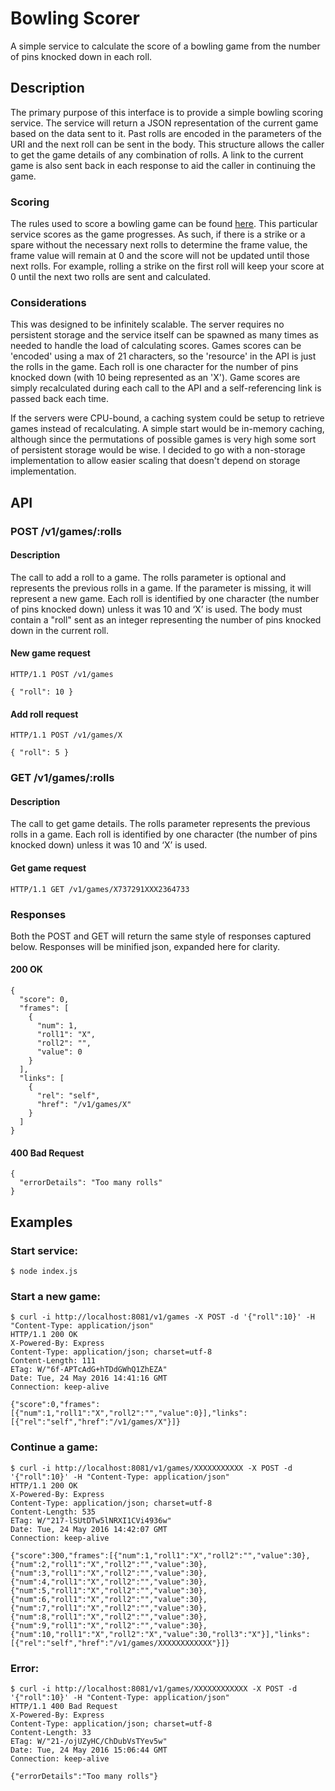 # Bowling Scorer
A simple service to calculate the score of a bowling game from the number of pins knocked down in each roll.

## Description
The primary purpose of this interface is to provide a simple bowling scoring service. The service will return a JSON representation of the current game based on the data sent to it. Past rolls are encoded in the parameters of the URI and the next roll can be sent in the body. This structure allows the caller to get the game details of any combination of rolls. A link to the current game is also sent back in each response to aid the caller in continuing the game.

### Scoring
The rules used to score a bowling game can be found [here](http://bowling.about.com/od/rulesofthegame/a/bowlingscoring.htm). This particular service scores as the game progresses. As such, if there is a strike or a spare without the necessary next rolls to determine the frame value, the frame value will remain at 0 and the score will not be updated until those next rolls. For example, rolling a strike on the first roll will keep your score at 0 until the next two rolls are sent and calculated.

### Considerations
This was designed to be infinitely scalable. The server requires no persistent storage and the service itself can be spawned as many times as needed to handle the load of calculating scores. Games scores can be 'encoded' using a max of 21 characters, so the 'resource' in the API is just the rolls in the game. Each roll is one character for the number of pins knocked down (with 10 being represented as an 'X'). Game scores are simply recalculated during each call to the API and a self-referencing link is passed back each time. 

If the servers were CPU-bound, a caching system could be setup to retrieve games instead of recalculating. A simple start would be in-memory caching, although since the permutations of possible games is very high some sort of persistent storage would be wise. I decided to go with a non-storage implementation to allow easier scaling that doesn't depend on storage implementation.

## API
### POST /v1/games/:rolls
#### Description
The call to add a roll to a game. The rolls parameter is optional and represents the previous rolls in a game. If the parameter is missing, it will represent a new game. Each roll is identified by one character (the number of pins knocked down) unless it was 10 and ‘X’ is used. The body must contain a "roll" sent as an integer representing the number of pins knocked down in the current roll.
#### New game request
    HTTP/1.1 POST /v1/games

    { "roll": 10 }
#### Add roll request
    HTTP/1.1 POST /v1/games/X

    { "roll": 5 }


### GET /v1/games/:rolls
#### Description
The call to get game details. The rolls parameter represents the previous rolls in a game. Each roll is identified by one character (the number of pins knocked down) unless it was 10 and ‘X’ is used.
#### Get game request
    HTTP/1.1 GET /v1/games/X737291XXX2364733

### Responses
Both the POST and GET will return the same style of responses captured below. Responses will be minified json, expanded here for clarity.
#### 200 OK
    {
      "score": 0,
      "frames": [
        {
          "num": 1,
          "roll1": "X",
          "roll2": "",
          "value": 0
        }
      ],
      "links": [
        {
          "rel": "self",
          "href": "/v1/games/X"
        }
      ]
    }
#### 400 Bad Request
    {
      "errorDetails": "Too many rolls"
    }

## Examples
### Start service:
    $ node index.js

### Start a new game:
    $ curl -i http://localhost:8081/v1/games -X POST -d '{"roll":10}' -H "Content-Type: application/json"
    HTTP/1.1 200 OK
    X-Powered-By: Express
    Content-Type: application/json; charset=utf-8
    Content-Length: 111
    ETag: W/"6f-APTcAdG+hTDdGWhQ1ZhEZA"
    Date: Tue, 24 May 2016 14:41:16 GMT
    Connection: keep-alive

    {"score":0,"frames":[{"num":1,"roll1":"X","roll2":"","value":0}],"links":[{"rel":"self","href":"/v1/games/X"}]}
    

### Continue a game:
    $ curl -i http://localhost:8081/v1/games/XXXXXXXXXXX -X POST -d '{"roll":10}' -H "Content-Type: application/json"
    HTTP/1.1 200 OK
    X-Powered-By: Express
    Content-Type: application/json; charset=utf-8
    Content-Length: 535
    ETag: W/"217-lSUtDTw5lNRXI1CVi4936w"
    Date: Tue, 24 May 2016 14:42:07 GMT
    Connection: keep-alive

    {"score":300,"frames":[{"num":1,"roll1":"X","roll2":"","value":30},{"num":2,"roll1":"X","roll2":"","value":30},{"num":3,"roll1":"X","roll2":"","value":30},{"num":4,"roll1":"X","roll2":"","value":30},{"num":5,"roll1":"X","roll2":"","value":30},{"num":6,"roll1":"X","roll2":"","value":30},{"num":7,"roll1":"X","roll2":"","value":30},{"num":8,"roll1":"X","roll2":"","value":30},{"num":9,"roll1":"X","roll2":"","value":30},{"num":10,"roll1":"X","roll2":"X","value":30,"roll3":"X"}],"links":[{"rel":"self","href":"/v1/games/XXXXXXXXXXXX"}]}

### Error:
    $ curl -i http://localhost:8081/v1/games/XXXXXXXXXXXX -X POST -d '{"roll":10}' -H "Content-Type: application/json"
    HTTP/1.1 400 Bad Request
    X-Powered-By: Express
    Content-Type: application/json; charset=utf-8
    Content-Length: 33
    ETag: W/"21-/ojUZyHC/ChDubVsTYev5w"
    Date: Tue, 24 May 2016 15:06:44 GMT
    Connection: keep-alive

    {"errorDetails":"Too many rolls"}
